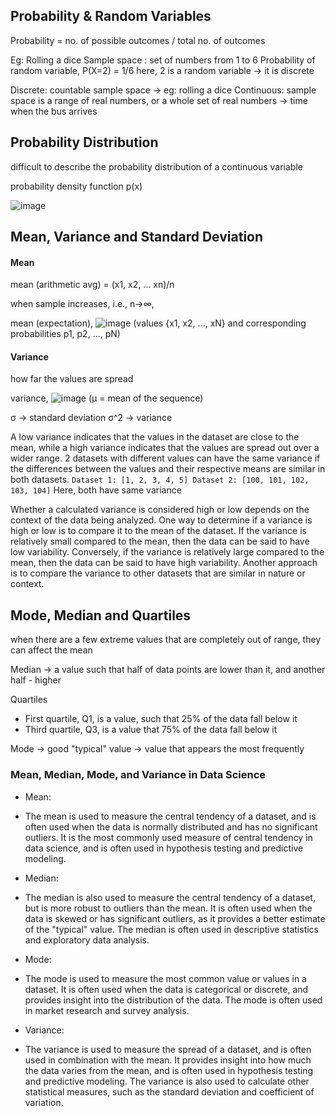 ## Probability & Random Variables

Probability = no. of possible outcomes / total no. of outcomes

Eg: Rolling a dice
Sample space : set of numbers from 1 to 6
Probability of random variable, P(X=2) = 1/6    here, 2 is a random variable -> it is discrete

Discrete: countable sample space  -> eg: rolling a dice
Continuous: sample space is a range of real numbers, or a whole set of real numbers   -> time when the bus arrives

## Probability Distribution

difficult to describe the probability distribution of a continuous variable

probability density function p(x)

![image](https://user-images.githubusercontent.com/15999442/220876558-8084e1d9-8366-4992-b05d-a0cde286b3f6.png)

## Mean, Variance and Standard Deviation

#### Mean

mean (arithmetic avg) = (x1, x2, ... xn)/n

when sample increases, i.e., n→∞,

mean (expectation), ![image](https://user-images.githubusercontent.com/15999442/220879352-a98b3b36-277f-403d-a996-25bbd2efaa6f.png)             (values {x1, x2, ..., xN} and corresponding probabilities p1, p2, ..., pN)

#### Variance 
how far the values are spread

variance, ![image](https://user-images.githubusercontent.com/15999442/220879412-29ac57f6-b2f2-4f17-b3b0-296a4fe62f1b.png)         (μ = mean of the sequence)

σ   -> standard deviation
σ^2 -> variance

A low variance indicates that the values in the dataset are close to the mean, while a high variance indicates that the values are spread out over a wider range.
2 datasets with different values can have the same variance if the differences between the values and their respective means are similar in both datasets.
`
Dataset 1: [1, 2, 3, 4, 5]
Dataset 2: [100, 101, 102, 103, 104]
`
Here, both have same variance

Whether a calculated variance is considered high or low depends on the context of the data being analyzed.
One way to determine if a variance is high or low is to compare it to the mean of the dataset. If the variance is relatively small compared to the mean, then the data can be said to have low variability. Conversely, if the variance is relatively large compared to the mean, then the data can be said to have high variability.
Another approach is to compare the variance to other datasets that are similar in nature or context.

## Mode, Median and Quartiles

when there are a few extreme values that are completely out of range, they can affect the mean

Median -> a value such that half of data points are lower than it, and another half - higher

Quartiles
- First quartile, Q1, is a value, such that 25% of the data fall below it
- Third quartile, Q3, is a value that 75% of the data fall below it

Mode -> good "typical" value -> value that appears the most frequently

###  Mean, Median, Mode, and Variance in Data Science

- Mean: 
- The mean is used to measure the central tendency of a dataset, and is often used when the data is normally distributed and has no significant outliers. It is the most commonly used measure of central tendency in data science, and is often used in hypothesis testing and predictive modeling.

- Median:
- The median is also used to measure the central tendency of a dataset, but is more robust to outliers than the mean. It is often used when the data is skewed or has significant outliers, as it provides a better estimate of the "typical" value. The median is often used in descriptive statistics and exploratory data analysis.

- Mode: 
- The mode is used to measure the most common value or values in a dataset. It is often used when the data is categorical or discrete, and provides insight into the distribution of the data. The mode is often used in market research and survey analysis.

- Variance: 
- The variance is used to measure the spread of a dataset, and is often used in combination with the mean. It provides insight into how much the data varies from the mean, and is often used in hypothesis testing and predictive modeling. The variance is also used to calculate other statistical measures, such as the standard deviation and coefficient of variation.
